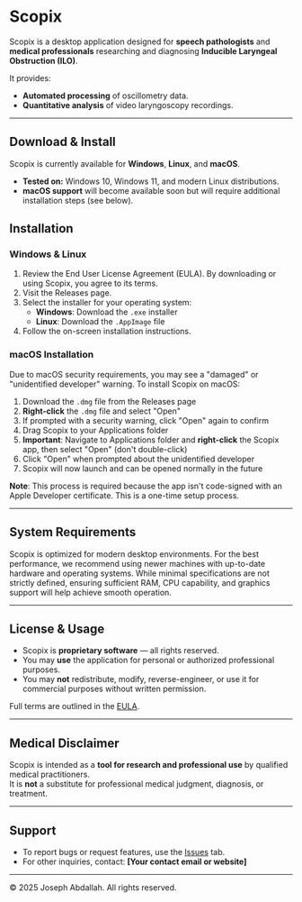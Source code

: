 # Scopix

Scopix is a desktop application designed for **speech pathologists** and **medical professionals** researching and diagnosing **Inducible Laryngeal Obstruction (ILO)**.

It provides:
- **Automated processing** of oscillometry data.
- **Quantitative analysis** of video laryngoscopy recordings.

---

## Download & Install

Scopix is currently available for **Windows**, **Linux**, and **macOS**.

* **Tested on:** Windows 10, Windows 11, and modern Linux distributions.
* **macOS support** will become available soon but will require additional installation steps (see below).

## Installation

### Windows & Linux
1. Review the End User License Agreement (EULA). By downloading or using Scopix, you agree to its terms.
2. Visit the Releases page.
3. Select the installer for your operating system:
   - **Windows**: Download the `.exe` installer
   - **Linux**: Download the `.AppImage` file
4. Follow the on-screen installation instructions.

### macOS Installation
Due to macOS security requirements, you may see a "damaged" or "unidentified developer" warning. To install Scopix on macOS:

1. Download the `.dmg` file from the Releases page
2. **Right-click** the `.dmg` file and select "Open"
3. If prompted with a security warning, click "Open" again to confirm
4. Drag Scopix to your Applications folder
5. **Important**: Navigate to Applications folder and **right-click** the Scopix app, then select "Open" (don't double-click)
6. Click "Open" when prompted about the unidentified developer
7. Scopix will now launch and can be opened normally in the future

**Note**: This process is required because the app isn't code-signed with an Apple Developer certificate. This is a one-time setup process.

---

##  System Requirements

Scopix is optimized for modern desktop environments. For the best performance, we recommend using newer machines with up-to-date hardware and operating systems. While minimal specifications are not strictly defined, ensuring sufficient RAM, CPU capability, and graphics support will help achieve smooth operation.

---

##  License & Usage
- Scopix is **proprietary software** — all rights reserved.
- You may **use** the application for personal or authorized professional purposes.
- You may **not** redistribute, modify, reverse-engineer, or use it for commercial purposes without written permission.

Full terms are outlined in the [EULA](EULA.md).

---

##  Medical Disclaimer
Scopix is intended as a **tool for research and professional use** by qualified medical practitioners.  
It is **not** a substitute for professional medical judgment, diagnosis, or treatment.

---

##  Support
- To report bugs or request features, use the [Issues](../../issues) tab.
- For other inquiries, contact: **[Your contact email or website]**

---

© 2025 Joseph Abdallah. All rights reserved.
